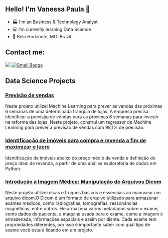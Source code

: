 ## Hello! I'm Vanessa Paula 👋

- 🏭 I'm an Business & Technology Analyst
- 💻 I’m currently learning Data Science
- 📍 Belo Horizonte, MG. Brazil.

## Contact me:
[<img src="https://img.shields.io/badge/linkedin-%230077B5.svg?&style=for-the-badge&logo=linkedin&logoColor=white" />](https://www.linkedin.com/in/vanessa-paula-b826312a/)
[![Gmail Badge](https://img.shields.io/badge/Gmail-D14836?style=for-the-badge&logo=gmail&logoColor=white&link=mailto:vpaula247@gmail.com)](mailto:vpaula247@gmail.com)

## Data Science Projects


### [Previsão de vendas](https://github.com/vpaula07/RossmannSalesForescast)

Neste projeto utilizei Machine Learning para prever as vendas das próximas 6 semanas de uma determinada franquia de lojas. A empresa precisa identificar a previsão de vendas para as próximas 6 semanas para investir na reforma das lojas. Neste projeto, construí um regressor de Machine Learning para prever a previsão de vendas com 98,1% de precisão.

### [Identificação de imóveis para compra e revenda a fim de maximizar o lucro ](https://github.com/vpaula07/kc_house_data)

Identificação de imóveis abaixo do preço médio de venda e definição do preço ideal de revenda, a partir de uma análise exploratória de dados em Python.

### [Introdução à Imagem Médica: Manipulação de Arquivos Dicom](https://github.com/vpaula07/HandlingDICOMfiles)

Neste projeto utilizei dicas e truques básicos e essenciais ao manusear um arquivo dicom.O Dicom é um formato de arquivo utilizado para armazenar exames médicos, como radiografias, tomografias, ressonâncias magnéticas, entre outros. Ele armazena vários metadados sobre o exame, como dados do paciente, a máquina usada para o exame, como a imagem é armazenada, informações espaciais e assim por diante. Cada exame tem propriedades diferentes, por isso é importante saber com qual tipo de exame você estará lidando em um projeto.
<!--

## Languages and Tools
[![Top Langs](https://github-readme-stats.vercel.app/api/top-langs/?username=anuraghazra)](https://github.com/anuraghazra/github-readme-stats)
-->
